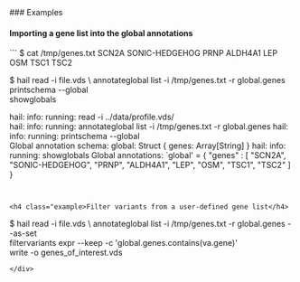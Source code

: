 <div class="cmdhead"></div>

<div class="description"></div>

<div class="synopsis"></div>

<div class="options"></div>

<div class="cmdsubsection">
### Examples

<h4 class="example">Importing a gene list into the global annotations</h4>
```
$ cat /tmp/genes.txt
SCN2A
SONIC-HEDGEHOG
PRNP
ALDH4A1
LEP
OSM
TSC1
TSC2

$ hail 
    read -i file.vds \ 
    annotateglobal list -i /tmp/genes.txt -r global.genes \
    printschema --global \
    showglobals
    
          
hail: info: running: read -i ../data/profile.vds/   
hail: info: running: annotateglobal list -i /tmp/genes.txt -r global.genes
hail: info: running: printschema --global    
   Global annotation schema:
   global: Struct {
       genes: Array[String]
   }
hail: info: running: showglobals
   Global annotations: `global' = {
     "genes" : [ "SCN2A", "SONIC-HEDGEHOG", "PRNP", "ALDH4A1", "LEP", "OSM", "TSC1", "TSC2" ]
   }
```


<h4 class="example>Filter variants from a user-defined gene list</h4>
```
$ hail 
    read -i file.vds \ 
    annotateglobal list -i /tmp/genes.txt -r global.genes --as-set \
    filtervariants expr --keep -c 'global.genes.contains(va.gene)' \
    write -o genes_of_interest.vds
```
</div>